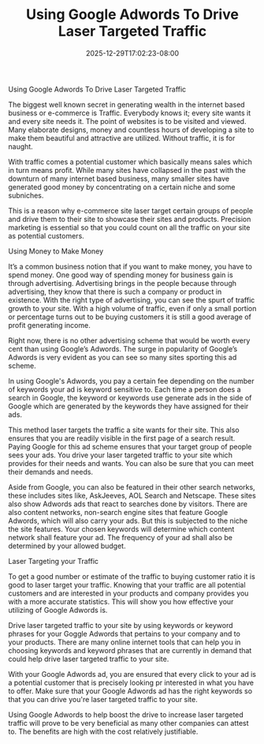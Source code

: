 ﻿---
title: "Using Google Adwords To Drive Laser Targeted Traffic"
date: 2025-12-29T17:02:23-08:00
description: "webtraffic Tips for Web Success"
featured_image: "/images/webtraffic.jpg"
tags: ["webtraffic"]
---

Using Google Adwords To Drive Laser Targeted Traffic


The biggest well known secret in generating wealth in the internet based business or e-commerce is Traffic. Everybody knows it; every site wants it and every site needs it. The point of websites is to be visited and viewed. Many elaborate designs, money and countless hours of developing a site to make them beautiful and attractive are utilized. Without traffic, it is for naught. 

With traffic comes a potential customer which basically means sales which in turn means profit. While many sites have collapsed in the past with the downturn of many internet based business, many smaller sites have generated good money by concentrating on a certain niche and some subniches. 

This is a reason why e-commerce site laser target certain groups of people and drive them to their site to showcase their sites and products. Precision marketing is essential so that you could count on all the traffic on your site as potential customers.

Using Money to Make Money

It’s a common business notion that if you want to make money, you have to spend money. One good way of spending money for business gain is through advertising. Advertising brings in the people because through advertising, they know that there is such a company or product in existence. With the right type of advertising, you can see the spurt of traffic growth to your site. With a high volume of traffic, even if only a small portion or percentage turns out to be buying customers it is still a good average of profit generating income.

Right now, there is no other advertising scheme that would be worth every cent than using Google’s Adwords. The surge in popularity of Google’s Adwords is very evident as you can see so many sites sporting this ad scheme. 

In using Google's Adwords, you pay a certain fee depending on the number of keywords your ad is keyword sensitive to. Each time a person does a search in Google, the keyword or keywords use generate ads in the side of Google which are generated by the keywords they have assigned for their ads.

This method laser targets the traffic a site wants for their site. This also ensures that you are readily visible in the first page of a search result. Paying Google for this ad scheme ensures that your target group of people sees your ads. You drive your laser targeted traffic to your site which provides for their needs and wants. You can also be sure that you can meet their demands and needs. 

Aside from Google, you can also be featured in their other search networks, these includes sites like, AskJeeves, AOL Search and Netscape. These sites also show Adwords ads that react to searches done by visitors. There are also content networks, non-search engine sites that feature Google Adwords, which will also carry your ads. But this is subjected to the niche the site features. Your chosen keywords will determine which content network shall feature your ad. The frequency of your ad shall also be determined by your allowed budget.

Laser Targeting your Traffic

To get a good number or estimate of the traffic to buying customer ratio it is good to laser target your traffic. Knowing that your traffic are all potential customers and are interested in your products and company provides you with a more accurate statistics. This will show you how effective your utilizing of Google Adwords is.

Drive laser targeted traffic to your site by using keywords or keyword phrases for your Goggle Adwords that pertains to your company and to your products. There are many online internet tools that can help you in choosing keywords and keyword phrases that are currently in demand that could help drive laser targeted traffic to your site.

With your Google Adwords ad, you are ensured that every click to your ad is a potential customer that is precisely looking pr interested in what you have to offer. Make sure that your Google Adwords ad has the right keywords so that you can drive you're laser targeted traffic to your site. 

Using Google Adwords to help boost the drive to increase laser targeted traffic will prove to be very beneficial as many other companies can attest to. The benefits are high with the cost relatively justifiable. 











